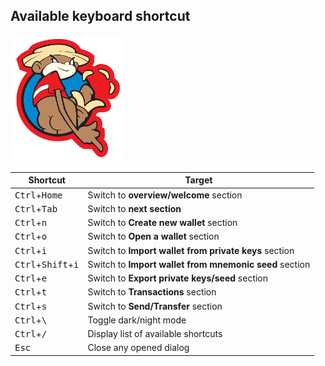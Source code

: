 ## Available keyboard shortcut

![WalletShell Logo](mtiplogo.png)

| Shortcut   | Target   |
| ------------  | -------   |
| <kbd>Ctrl</kbd>+<kbd>Home</kbd>                | Switch to **overview/welcome** section |
| <kbd>Ctrl</kbd>+<kbd>Tab</kbd>                 | Switch to **next section** |
| <kbd>Ctrl</kbd>+<kbd>n</kbd>                   | Switch to **Create new wallet** section |
| <kbd>Ctrl</kbd>+<kbd>o</kbd>                   | Switch to **Open a wallet** section |
| <kbd>Ctrl</kbd>+<kbd>i</kbd>                   | Switch to **Import wallet from private keys** section |
| <kbd>Ctrl</kbd>+<kbd>Shift</kbd>+<kbd>i</kbd>  | Switch to **Import wallet from mnemonic seed** section |
| <kbd>Ctrl</kbd>+<kbd>e</kbd>                   | Switch to **Export private keys/seed** section |
| <kbd>Ctrl</kbd>+<kbd>t</kbd>                   | Switch to **Transactions** section |
| <kbd>Ctrl</kbd>+<kbd>s</kbd>                   | Switch to **Send/Transfer** section |
| <kbd>Ctrl</kbd>+<kbd>\\</kbd>                  | Toggle dark/night mode |
| <kbd>Ctrl</kbd>+<kbd>/</kbd>                   | Display list of available shortcuts |
| <kbd>Esc</kbd>                                 | Close any opened dialog |
